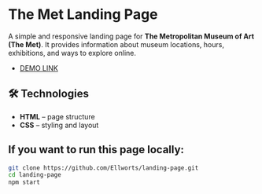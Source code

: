 # The Met Landing Page  

A simple and responsive landing page for **The Metropolitan Museum of Art (The Met)**.
It provides information about museum locations, hours, exhibitions, and ways to explore online.  

- [DEMO LINK](https://ellworts.github.io/landing-page/)

## 🛠 Technologies  
- **HTML** – page structure  
- **CSS** – styling and layout

## If you want to run this page locally:

```bash
git clone https://github.com/Ellworts/landing-page.git
cd landing-page
npm start
